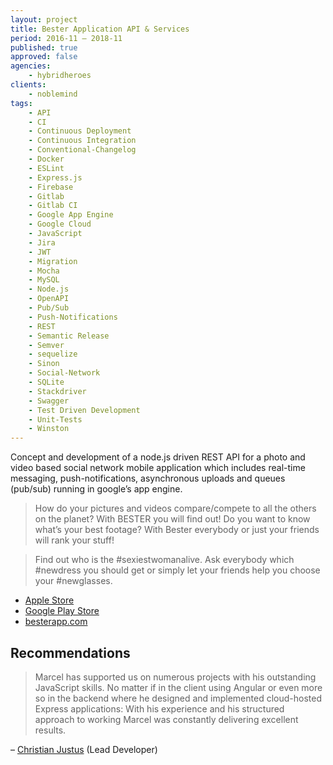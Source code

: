 ```yaml
---
layout: project
title: Bester Application API & Services
period: 2016-11 – 2018-11
published: true
approved: false
agencies:
    - hybridheroes
clients:
    - noblemind
tags:
    - API
    - CI
    - Continuous Deployment
    - Continuous Integration
    - Conventional-Changelog
    - Docker
    - ESLint
    - Express.js
    - Firebase
    - Gitlab
    - Gitlab CI
    - Google App Engine
    - Google Cloud
    - JavaScript
    - Jira
    - JWT
    - Migration
    - Mocha
    - MySQL
    - Node.js
    - OpenAPI
    - Pub/Sub
    - Push-Notifications
    - REST
    - Semantic Release
    - Semver
    - sequelize
    - Sinon
    - Social-Network
    - SQLite
    - Stackdriver
    - Swagger
    - Test Driven Development
    - Unit-Tests
    - Winston
---
```

Concept and development of a node.js driven REST API for a photo and video based social network mobile application which includes real-time messaging, push-notifications, asynchronous uploads and queues (pub/sub) running in google’s app engine.

> How do your pictures and videos compare/compete to all the others on the planet? With BESTER you will find out! Do you want to know what’s your best footage? With Bester everybody or just your friends will rank your stuff! 

> Find out who is the #sexiestwomanalive. Ask everybody which #newdress you should get or simply let your friends help you choose your #newglasses.

- [Apple Store](https://itunes.apple.com/app/bester/id1328401180)
- [Google Play Store](https://play.google.com/store/apps/details?id=com.besterapp)
- [besterapp.com](https://besterapp.com/)

## Recommendations

> Marcel has supported us on numerous projects with his outstanding JavaScript skills. No matter if in the client using Angular or even more so in the backend where he designed and implemented cloud-hosted Express applications: With his experience and his structured approach to working Marcel was constantly delivering excellent results.

– [Christian Justus](https://www.linkedin.com/in/christian-justus/?lipi=urn%3Ali%3Apage%3Ad_flagship3_profile_view_base%3B63fOiyVtSh6%2BuyIX6CYM9Q%3D%3D&licu=urn%3Ali%3Acontrol%3Ad_flagship3_profile_view_base-recommendation_details_profile) (Lead Developer)
